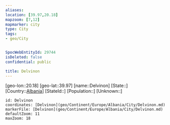 ```yaml
---
aliases: 
location: [39.97,20.18]
mapzoom: [7,12] 
mapmarker: city 
type: City
tags:
- geo/City


SpocWebEntityId: 29744
isDeleted: false
confidential: public

title: Delvinon
---
```

[geo-lon::20.18]
[geo-lat::39.97]
[name::Delvinon]
[State::]
[Country::[Albania](geo/Continent/Europe/Albania.md)]
[StateId::]
[Population::]
[Unknown::]


```leaflet
id: Delvinon
coordinates: [Delvinon](geo/Continent/Europe/Albania/City/Delvinon.md)
markerFile: [Delvinon](geo/Continent/Europe/Albania/City/Delvinon.md)
defaultZoom: 11 
maxZoom: 18
```


